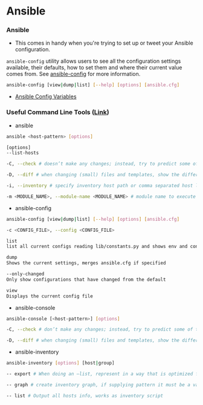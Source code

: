 # Ansible


### Ansible
- This comes in handy when you're trying to set up or tweet your Ansible configuration.


`ansible-config` utility allows users to see all the configuration settings available, their defaults, how to set them and where their current value comes from. See [ansible-config](https://docs.ansible.com/ansible/latest/cli/ansible-config.html#ansible-config) for more information.


```bash
ansible-config [view|dump|list] [--help] [options] [ansible.cfg]
```

- [Ansible Config Variables](https://docs.ansible.com/ansible/latest/reference_appendices/config.html#ansible-configuration-settings)


### Useful Command Line Tools ([Link](https://docs.ansible.com/ansible/latest/user_guide/command_line_tools.html))

- ansible <host-pattern>
```bash
ansible <host-pattern> [options]

[options]
--list-hosts

-C, --check # doesn’t make any changes; instead, try to predict some of the changes that may occur

-D, --diff # when changing (small) files and templates, show the differences in those files; works great with –check

-i, --inventory # specify inventory host path or comma separated host list. –inventory-file is deprecated

-m <MODULE_NAME>, --module-name <MODULE_NAME> # module name to execute (default=command)
```

- ansible-config
```bash
ansible-config [view|dump|list] [--help] [options] [ansible.cfg]

-c <CONFIG_FILE>, --config <CONFIG_FILE>

list
list all current configs reading lib/constants.py and shows env and config file setting names

dump
Shows the current settings, merges ansible.cfg if specified

--only-changed
Only show configurations that have changed from the default

view
Displays the current config file
```

- ansible-console
  
```bash
ansible-console [<host-pattern>] [options]

-C, --check # don’t make any changes; instead, try to predict some of the changes that may occur

-D, --diff # when changing (small) files and templates, show the differences in those files; works great with –check
```

- ansible-inventory
```bash
ansible-inventory [options] [host|group]

-- export # When doing an –list, represent in a way that is optimized for export,not as an accurate representation of how Ansible has processed it

-- graph # create inventory graph, if supplying pattern it must be a valid group name

-- list # Output all hosts info, works as inventory script

